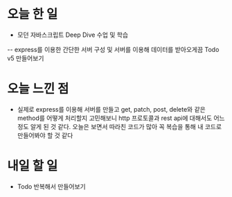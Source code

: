 # 오늘 한 일

- 모던 자바스크립트 Deep Dive 수업 및 학습

-- express를 이용한 간단한 서버 구성 및 서버를 이용해 데이터를 받아오게끔 Todo v5 만들어보기

# 오늘 느낀 점

- 실제로 express를 이용해 서버를 만들고 get, patch, post, delete와 같은 method를 어떻게 처리할지 고민해보니 http 프로토콜과 rest api에 대해서도 어느정도 알게 된 것 같다. 오늘은 보면서 따라친 코드가 많아 꼭 복습을 통해 내 코드로 만들어봐야 할 것 같다

# 내일 할 일

- Todo 반복해서 만들어보기
